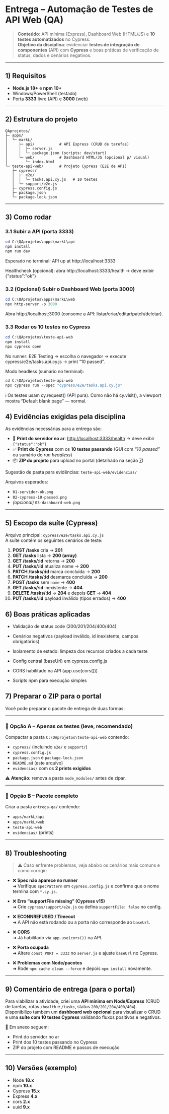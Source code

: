 # Entrega – Automação de Testes de API Web (QA)

> **Conteúdo**: API mínima (Express), Dashboard Web (HTML/JS) e **10 testes automatizados** no Cypress.  
> **Objetivo da disciplina**: evidenciar **testes de integração de componentes** (API) com **Cypress** e boas práticas de verificação de status, dados e cenários negativos.

---

## 1) Requisitos

- **Node.js 18+** e **npm 10+**
- Windows/PowerShell (testado)
- Porta **3333** livre (API) e **3000** (web)

---

## 2) Estrutura do projeto

```text
QAprojetos/
├─ apps/
│  └─ markL/
│     ├─ api/           # API Express (CRUD de tarefas)
│     │  ├─ server.js
│     │  └─ package.json (scripts: dev/start)
│     └─ web/           # Dashboard HTML/JS (opcional p/ visual)
│        └─ index.html
└─ teste-api-web/       # Projeto Cypress (E2E de API)
   ├─ cypress/
   │  ├─ e2e/
   │  │  └─ tasks.api.cy.js   # 10 testes
   │  └─ support/e2e.js
   ├─ cypress.config.js
   ├─ package.json
   └─ package-lock.json
```
---

## 3) Como rodar

### 3.1 Subir a API (porta **3333**)

```powershell
cd C:\QAprojetos\apps\markL\api
npm install
npm run dev
```

Esperado no terminal: API up at http://localhost:3333

Healthcheck (opcional): abra http://localhost:3333/health → deve exibir {"status":"ok"}

### 3.2 (Opcional) Subir o Dashboard Web (porta 3000)

```powershell
cd C:\QAprojetos\apps\markL\web
npx http-server -p 3000
```
Abra http://localhost:3000 (consome a API: listar/criar/editar/patch/deletar).

### 3.3 Rodar os 10 testes no Cypress

```powershell
cd C:\QAprojetos\teste-api-web
npm install
npx cypress open
```
No runner: E2E Testing → escolha o navegador → execute cypress/e2e/tasks.api.cy.js → print “10 passed”.

Modo headless (sumário no terminal):

```powershell
cd C:\QAprojetos\teste-api-web
npx cypress run --spec "cypress/e2e/tasks.api.cy.js"
```
ℹ️ Os testes usam cy.request() (API pura). Como não há cy.visit(), a viewport mostra “Default blank page” — normal.

## 4) Evidências exigidas pela disciplina

As evidências necessárias para a entrega são:

- 📸 **Print do servidor no ar**: [http://localhost:3333/health](http://localhost:3333/health) → deve exibir `{"status":"ok"}`
- ✅ **Print do Cypress** com os **10 testes passando** (GUI com *“10 passed”* ou sumário do *run headless*)
- 📦 **ZIP do projeto** para upload no portal (detalhado na seção [7](#7-preparar-o-zip-para-o-portal))

Sugestão de pasta para evidências: `teste-api-web/evidencias/`

Arquivos esperados:
- `01-servidor-ok.png`
- `02-cypress-10-passed.png`
- *(opcional)* `03-dashboard-web.png`

---

## 5) Escopo da suíte (Cypress)

Arquivo principal: `cypress/e2e/tasks.api.cy.js`  
A suíte contém os seguintes cenários de teste:

1. **POST /tasks** cria → **201**
2. **GET /tasks** lista → **200 (array)**
3. **GET /tasks/:id** retorna → **200**
4. **PUT /tasks/:id** atualiza nome → **200**
5. **PATCH /tasks/:id** marca concluída → **200**
6. **PATCH /tasks/:id** desmarca concluída → **200**
7. **POST /tasks** sem `name` → **400**
8. **GET /tasks/:id** inexistente → **404**
9. **DELETE /tasks/:id** → **204** e depois **GET** → **404**
10. **PUT /tasks/:id** payload inválido (tipos errados) → **400**

## 6) Boas práticas aplicadas
- Validação de status code (200/201/204/400/404)

- Cenários negativos (payload inválido, id inexistente, campos obrigatórios)

- Isolamento de estado: limpeza dos recursos criados a cada teste

- Config central (baseUrl) em cypress.config.js

- CORS habilitado na API (app.use(cors()))

- Scripts npm para execução simples

## 7) Preparar o ZIP para o portal

Você pode preparar o pacote de entrega de duas formas:

---

### 🔹 Opção A – Apenas os testes (leve, recomendado)  
Compactar a pasta `C:\QAprojetos\teste-api-web` contendo:

- `cypress/` (incluindo `e2e/` e `support/`)
- `cypress.config.js`
- `package.json` e `package-lock.json`
- `README.md` (este arquivo)
- `evidencias/` com os **2 prints exigidos**

⚠️ **Atenção:** remova a pasta `node_modules/` antes de zipar.

---

### 🔹 Opção B – Pacote completo  
Criar a pasta `entrega-qa/` contendo:

- `apps/markL/api`
- `apps/markL/web`
- `teste-api-web`
- `evidencias/` (prints)

---

## 8) Troubleshooting

> ⚠️ Caso enfrente problemas, veja abaixo os cenários mais comuns e como corrigir:

- ❌ **Spec não aparece no runner**  
  ➜ Verifique `specPattern` em `cypress.config.js` e confirme que o nome termina com `*.cy.js`.

- ❌ **Erro “supportFile missing” (Cypress v15)**  
  ➜ Crie `cypress/support/e2e.js` ou defina `supportFile: false` no config.

- ❌ **ECONNREFUSED / Timeout**  
  ➜ A API não está rodando ou a porta não corresponde ao `baseUrl`.

- ❌ **CORS**  
  ➜ Já habilitado via `app.use(cors())` na API.

- ❌ **Porta ocupada**  
  ➜ Altere `const PORT = 3333` no `server.js` e ajuste `baseUrl` no Cypress.

- ❌ **Problemas com Node/pacotes**  
  ➜ Rode `npm cache clean --force` e depois `npm install` novamente.

---

## 9) Comentário de entrega (para o portal)

Para viabilizar a atividade, criei uma **API mínima em Node/Express** (CRUD de tarefas, rotas `/health` e `/tasks`, status `200/201/204/400/404`).  
Disponibilizo também um **dashboard web opcional** para visualizar o CRUD e uma **suíte com 10 testes Cypress** validando fluxos positivos e negativos.  

📎 Em anexo seguem:  
- Print do servidor no ar  
- Print dos 10 testes passando no Cypress  
- ZIP do projeto com README e passos de execução

---

## 10) Versões (exemplo)

- Node **18.x**  
- npm **10.x**  
- Cypress **15.x**  
- Express **4.x**  
- cors **2.x**  
- uuid **9.x**
